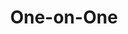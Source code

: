 ---
title: One-on-One
emoji: 📚
colorFrom: pink
colorTo: yellow
sdk: docker
app_file: app.py
pinned: false
---